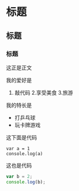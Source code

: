 # 标题
## 标题
### 标题

这正是正文

我的爱好是
1. 敲代码
2.享受美食
3.旅游

我的特长是
* 打乒乓球
* 玩卡牌游戏

这下面是代码

    var a = 1
    console.log(a)

 这也是代码
 
 ```javascript
 var b = 2;
 console.log(b);
 ```
    
